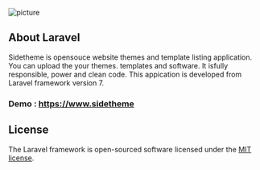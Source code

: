 ![picture](https://www.sidetheme.com/assets/img/cover.png")
## About Laravel
Sidetheme is opensouce website themes and template listing application. You can upload the your themes. templates and software. It isfully responsible, power and clean code. This appication is developed from Laravel framework version 7.
### Demo : https://www.sidetheme
## License

The Laravel framework is open-sourced software licensed under the [MIT license](https://opensource.org/licenses/MIT).
